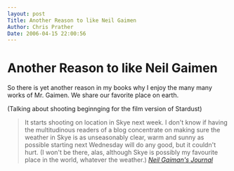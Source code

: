 ```yaml
---
layout: post
Title: Another Reason to like Neil Gaimen  
Author: Chris Prather
Date: 2006-04-15 22:00:56
---
```


# Another Reason to like Neil Gaimen
So there is yet another reason in my books why I enjoy the many many works of Mr. Gaimen. We share our favorite place on earth.

(Talking about shooting beginnging for the film version of Stardust)
>It starts shooting on location in Skye next week. I don't know if having the multitudinous readers of a blog concentrate on making sure the weather in Skye is as unseasonably clear, warm and sunny as possible starting next Wednesday will do any good, but it couldn't hurt. (I won't be there, alas, although Skye is possibly my favourite place in the world, whatever the weather.)
<cite> [Neil Gaiman's Journal][1] </cite>

[1]: http://www.neilgaiman.com/journal/2006/04/your-mission-should-you-choose-to.html

